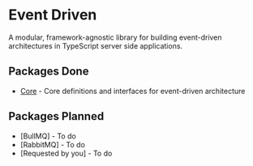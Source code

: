 # Event Driven

A modular, framework-agnostic library for building event-driven architectures in TypeScript server side applications.

## Packages Done

- [Core](./packages/core/README.md) - Core definitions and interfaces for event-driven architecture

## Packages Planned

- [BullMQ] - To do
- [RabbitMQ] - To do
- [Requested by you] - To do
